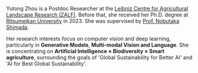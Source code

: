 Yutong Zhou is a Postdoc Researcher at the [Leibniz Centre for Agricultural Landscape Research (ZALF)](https://www.zalf.de/en/Pages/ZALF.aspx). Before that, she received her Ph.D. degree at [Ritsumeikan University](https://en.ritsumei.ac.jp/) in 2023. She was supervised by [Prof. Nobutaka Shimada](https://scholar.google.co.jp/citations?hl=en&user=hMrMYaQAAAAJ). 

Her research interests focus on computer vision and deep learning, particularly in **Generative Models**, **Multi-modal Vision and Language**. She is concentrating on **Artificial Intelligence × Biodiversity × Smart agriculture**, surrounding the goals of 'Global Sustainability for Better AI' and 'AI for Best Global Sustainability'. 

<!--
I am a final-year Ph.D. student at [Ritsumeikan University](https://en.ritsumei.ac.jp/), supervised by [Prof. Nobutaka Shimada](https://research-db.ritsumei.ac.jp/rithp/k03/resid/S000224?lang=en). 
My research interests are **Generative Models**, **Content Creation** and **Computational Aesthetics**.
I am now working on Text-to-Face Synthesis & Manipulation, Aesthetic Box Lunch Design, and Ingredients Place Order & Location Prediction.
**🔥Actively looking for postdoc opportunities starting in 2023 (ෆ`꒳´ෆ)🔥**
-->
